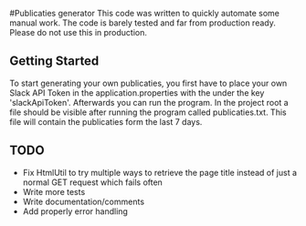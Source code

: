 #Publicaties generator
This code was written to quickly automate some manual work. The code is barely tested and far from production ready. Please do not use this in production.

## Getting Started
To start generating your own publicaties, you first have to place your own Slack API Token in the application.properties with the under the key 'slackApiToken'. Afterwards you can run the program. In the project root a file should be visible after running the program called publicaties.txt. This file will contain the publicaties form the last 7 days.

## TODO
* Fix HtmlUtil to try multiple ways to retrieve the page title instead of just a normal GET request which fails often
* Write more tests
* Write documentation/comments
* Add properly error handling